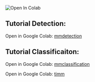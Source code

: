 ![Open In Colab](https://colab.research.google.com/assets/colab-badge.svg)

## Tutorial Detection:

Open in Google Colab: [mmdetection](https://colab.research.google.com/github/cqels/vision/blob/main/tutorials/tutorials_detection_mmdetection.ipynb)

## Tutorial Classificaiton:

Open in Google Colab: [mmclassification](https://colab.research.google.com/github/cqels/vision/blob/main/tutorials/tutorials_classification_mmclassification.ipynb)

Open in Google Colab: [timm](https://colab.research.google.com/github/cqels/vision/blob/main/tutorials/tutorials_classification_timm.ipynb)
